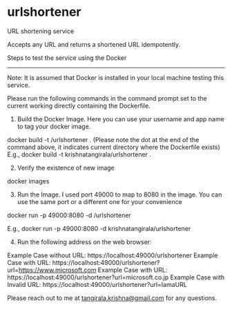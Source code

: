 # urlshortener
URL shortening service

Accepts any URL and returns a shortened URL idempotently. 

Steps to test the service using the Docker
*******************************************

Note: It is assumed that Docker is installed in your local machine testing this service. 

Please run the following commands in the command prompt set to the current working directly containing the Dockerfile. 

1) Build the Docker Image. Here you can use your username and app name to tag your docker image.

docker build -t <your username>/urlshortener .
(Please note the dot at the end of the command above, it indicates current directory where the Dockerfile exists)
E.g., docker build -t krishnatangirala/urlshortener .

2) Verify the existence of new image

docker images

3) Run the Image. I used port 49000 to map to 8080 in the image. You can use the same port or a different one for your convenience

docker run -p 49000:8080 -d <your username>/urlshortener

E.g., docker run -p 49000:8080 -d krishnatangirala/urlshortener

4) Run the following address on the web browser:

Example Case without URL: https://localhost:49000/urlshortener
Example Case with URL: https://localhost:49000/urlshortener?url=https://www.microsoft.com
Example Case with URL: https://localhost:49000/urlshortener?url=microsoft.co.jp
Example Case with Invalid URL: https://localhost:49000/urlshortener?url=IamaURL

Please reach out to me at tangirala.krishna@gmail.com for any questions. 



